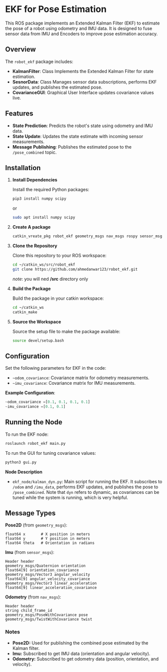 # EKF for Pose Estimation

This ROS package implements an Extended Kalman Filter (EKF) to estimate the pose of a robot using odometry and IMU data. It is designed to fuse sensor data from IMU and Encoders to improve pose estimation accuracy.

## Overview

The `robot_ekf` package includes:

- **KalmanFilter**: Class Implements the Extended Kalman Filter for state estimation.
- **SesnorData**: Class Manages sensor data subscriptions, performs EKF updates, and publishes the estimated pose.
- **CovarianceGUI**: Graphical User Interface updates covariance values live.

## Features

- **State Prediction**: Predicts the robot's state using odometry and IMU data.
- **State Update**: Updates the state estimate with incoming sensor measurements.
- **Message Publishing**: Publishes the estimated pose to the `/pose_combined` topic.

## Installation

1. **Install Dependencies**

   Install the required Python packages:
   ```bash
   pip3 install numpy scipy
   ```
   or
   ```bash
   sudo apt install numpy scipy
   ```

2. **Create A package**
   ```bash
   catkin_vreate_pkg robot_ekf geometry_msgs nav_msgs rospy sensor_msgs std_msgs
   ```
3. **Clone the Repository**

   Clone this repository to your ROS workspace:
   ```bash
   cd ~/catkin_ws/src/robot_ekf
   git clone https://github.com/ahmedanwar123/robot_ekf.git
   ```
      *note*: you will ned **/src** directory only
4. **Build the Package**

   Build the package in your catkin workspace:
   ```bash
   cd ~/catkin_ws
   catkin_make
   ```

5. **Source the Workspace**

   Source the setup file to make the package available:
   ```bash
   source devel/setup.bash
   ```

## Configuration

Set the following parameters for EKF in the code:

- `~odom_covariance`: Covariance matrix for odometry measurements.
- `~imu_covariance`: Covariance matrix for IMU measurements.

**Example Configuration**:
```python
~odom_covariance =[0.1, 0.1, 0.1, 0.1]
~imu_covariance =[0.1, 0.1]
```

## Running the Node

To run the EKF node:
```bash
roslaunch robot_ekf main.py
```

To run the GUI for tuning covariance values:
```bash
python3 gui.py
```

**Node Description**

- `ekf_node/kalman_dyn.py`: Main script for running the EKF. It subscribes to `/odom` and `/imu_data`, performs EKF updates, and publishes the pose to `/pose_combined`. Note that `dyn` refers to dynamic, as covariances can be tuned while the system is running, which is very helpful.

## Message Types

**Pose2D** (from `geometry_msgs`):
```plaintext
float64 x       # X position in meters
float64 y       # Y position in meters
float64 theta   # Orientation in radians
```

**Imu** (from `sensor_msgs`):
```plaintext
Header header
geometry_msgs/Quaternion orientation
float64[9] orientation_covariance
geometry_msgs/Vector3 angular_velocity
float64[9] angular_velocity_covariance
geometry_msgs/Vector3 linear_acceleration
float64[9] linear_acceleration_covariance
```

**Odometry** (from `nav_msgs`):
```plaintext
Header header
string child_frame_id
geometry_msgs/PoseWithCovariance pose
geometry_msgs/TwistWithCovariance twist
```

### Notes

- **Pose2D:** Used for publishing the combined pose estimated by the Kalman filter.
- **Imu:** Subscribed to get IMU data (orientation and angular velocity).
- **Odometry:** Subscribed to get odometry data (position, orientation, and velocity).

